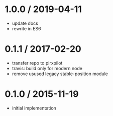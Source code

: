 
1.0.0 / 2019-04-11
==================

 * update docs
 * rewrite in ES6

0.1.1 / 2017-02-20
==================

 * transfer repo to pirxpilot
 * travis: build only for modern node
 * remove usused legacy stable-position module

0.1.0 / 2015-11-19
==================

 * initial implementation
